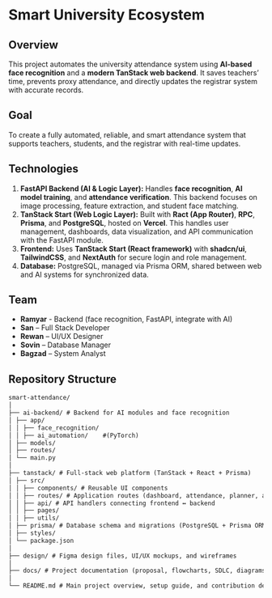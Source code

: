 # Smart University Ecosystem

## Overview

This project automates the university attendance system using **AI-based face recognition** and a **modern TanStack web backend**. It saves teachers’ time, prevents proxy attendance, and directly updates the registrar system with accurate records.

## Goal

To create a fully automated, reliable, and smart attendance system that supports teachers, students, and the registrar with real-time updates.

## Technologies

1. **FastAPI Backend (AI & Logic Layer):** Handles **face recognition**, **AI model training**, and **attendance verification**. This backend focuses on image processing, feature extraction, and student face matching.
2. **TanStack Start (Web Logic Layer):** Built with **Ract (App Router)**, **RPC**, **Prisma**, and **PostgreSQL**, hosted on **Vercel**. This handles user management, dashboards, data visualization, and API communication with the FastAPI module.
3. **Frontend:** Uses **TanStack Start (React framework)** with **shadcn/ui**, **TailwindCSS**, and **NextAuth** for secure login and role management.
4. **Database:** PostgreSQL, managed via Prisma ORM, shared between web and AI systems for synchronized data.

## Team

- **Ramyar** - Backend (face recognition, FastAPI, integrate with AI)
- **San** – Full Stack Developer
- **Rewan** – UI/UX Designer
- **Sovin** – Database Manager
- **Bagzad** – System Analyst

## Repository Structure

```md
smart-attendance/
│
├── ai-backend/ # Backend for AI modules and face recognition
│ ├── app/
│ │ ├── face_recognition/ 
│ │ ├── ai_automation/    #(PyTorch)
│ ├── models/  
│ ├── routes/ 
│ └── main.py 
│
├── tanstack/ # Full-stack web platform (TanStack + React + Prisma)
│ ├── src/
│ │ ├── components/ # Reusable UI components 
│ │ ├── routes/ # Application routes (dashboard, attendance, planner, admin)
│ │ ├── api/ # API handlers connecting frontend ↔ backend
│ │ ├── pages/ 
│ │ ├── utils/ 
│ ├── prisma/ # Database schema and migrations (PostgreSQL + Prisma ORM)
│ ├── styles/ 
│ └── package.json 
│
├── design/ # Figma design files, UI/UX mockups, and wireframes
│
├── docs/ # Project documentation (proposal, flowcharts, SDLC, diagrams)
│
└── README.md # Main project overview, setup guide, and contribution details
```
